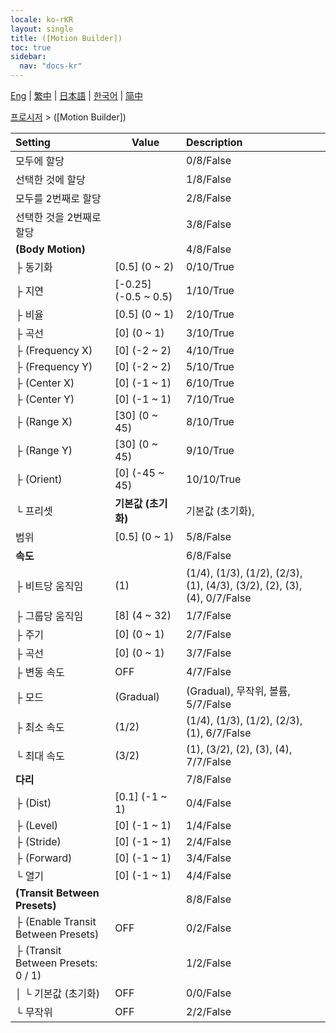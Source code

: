 ```yaml
---
locale: ko-rKR
layout: single
title: ([Motion Builder])
toc: true
sidebar:
  nav: "docs-kr"
---
```

[Eng](/dancexr/menu/2025.4/motion/motion_builder) | [繁中](/tw/dancexr/menu/2025.4/motion/motion_builder) | [日本語](/jp/dancexr/menu/2025.4/motion/motion_builder) | [한국어](/kr/dancexr/menu/2025.4/motion/motion_builder) | [简中](/zh/dancexr/menu/2025.4/motion/motion_builder)

[프로시저](../menu#프로시저) > ([Motion Builder])



| Setting | Value | Description |
| :--- | --- | :--- |
| 모두에 할당 || 0/8/False
| 선택한 것에 할당 || 1/8/False
| 모두를 2번째로 할당 || 2/8/False
| 선택한 것을 2번째로 할당 || 3/8/False
| **(Body Motion)** | | 4/8/False
| ├ 동기화 | [0.5] (0 ~ 2) | 0/10/True
| ├ 지연 | [-0.25] (-0.5 ~ 0.5) | 1/10/True
| ├ 비율 | [0.5] (0 ~ 1) | 2/10/True
| ├ 곡선 | [0] (0 ~ 1) | 3/10/True
| ├ (Frequency X) | [0] (-2 ~ 2) | 4/10/True
| ├ (Frequency Y) | [0] (-2 ~ 2) | 5/10/True
| ├ (Center X) | [0] (-1 ~ 1) | 6/10/True
| ├ (Center Y) | [0] (-1 ~ 1) | 7/10/True
| ├ (Range X) | [30] (0 ~ 45) | 8/10/True
| ├ (Range Y) | [30] (0 ~ 45) | 9/10/True
| ├ (Orient) | [0] (-45 ~ 45) | 10/10/True
| └ 프리셋 | **기본값 (초기화)** | 기본값 (초기화),  |
| 범위 | [0.5] (0 ~ 1) | 5/8/False
| **속도** | | 6/8/False
| ├ 비트당 움직임 | (1) | (1/4), (1/3), (1/2), (2/3), (1), (4/3), (3/2), (2), (3), (4), 0/7/False
| ├ 그룹당 움직임 | [8] (4 ~ 32) | 1/7/False
| ├ 주기 | [0] (0 ~ 1) | 2/7/False
| ├ 곡선 | [0] (0 ~ 1) | 3/7/False
| ├ 변동 속도 | OFF | 4/7/False
| ├ 모드 | (Gradual) | (Gradual), 무작위, 볼륨, 5/7/False
| ├ 최소 속도 | (1/2) | (1/4), (1/3), (1/2), (2/3), (1), 6/7/False
| └ 최대 속도 | (3/2) | (1), (3/2), (2), (3), (4), 7/7/False
| **다리** | | 7/8/False
| ├ (Dist) | [0.1] (-1 ~ 1) | 0/4/False
| ├ (Level) | [0] (-1 ~ 1) | 1/4/False
| ├ (Stride) | [0] (-1 ~ 1) | 2/4/False
| ├ (Forward) | [0] (-1 ~ 1) | 3/4/False
| └ 열기 | [0] (-1 ~ 1) | 4/4/False
| **(Transit Between Presets)** | | 8/8/False
| ├ (Enable Transit Between Presets) | OFF | 0/2/False
| ├ (Transit Between Presets: 0 / 1) || 1/2/False
| │ └ 기본값 (초기화) | OFF | 0/0/False
| └ 무작위 | OFF | 2/2/False
